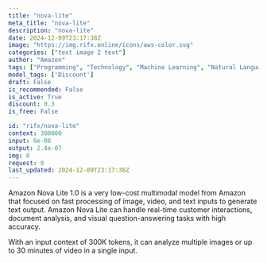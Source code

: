 ```yaml
---
title: "nova-lite"
meta_title: "nova-lite"
description: "nova-lite"
date: 2024-12-09T23:17:38Z
image: "https://img.rifx.online/icons/aws-color.svg"
categories: ["text image 2 text"]
author: "Amazon"
tags: ["Programming", "Technology", "Machine Learning", "Natural Language Processing", "Computer Vision", "Discount"]
model_tags: ['Discount']
draft: False
is_recommended: False
is_active: True
discount: 0.3
is_free: False

id: "rifx/nova-lite"
context: 300000
input: 6e-08
output: 2.4e-07
img: 0
request: 0
last_updated: 2024-12-09T23:17:38Z
---
```


Amazon Nova Lite 1.0 is a very low-cost multimodal model from Amazon that focused on fast processing of image, video, and text inputs to generate text output. Amazon Nova Lite can handle real-time customer interactions, document analysis, and visual question-answering tasks with high accuracy.

With an input context of 300K tokens, it can analyze multiple images or up to 30 minutes of video in a single input.

